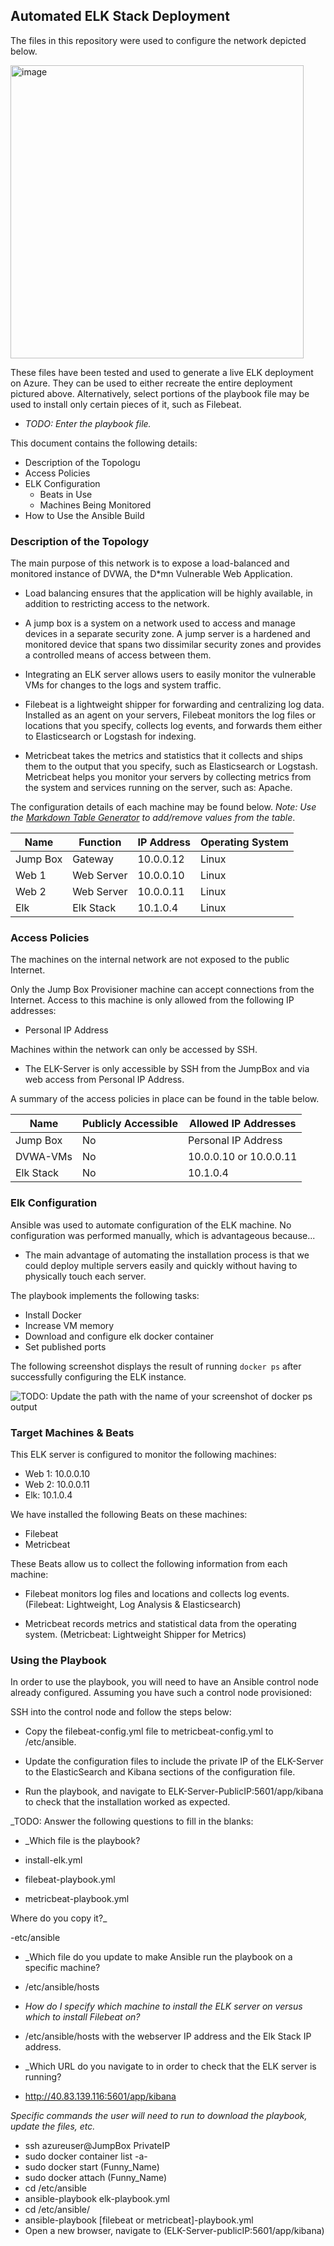 ## Automated ELK Stack Deployment

The files in this repository were used to configure the network depicted below.

<img width="469" alt="image" src="https://user-images.githubusercontent.com/88525158/148021914-d1b51c1e-4823-47b9-a82e-9dfae6e622cf.png">

These files have been tested and used to generate a live ELK deployment on Azure. They can be used to either recreate the entire deployment pictured above. Alternatively, select portions of the playbook file may be used to install only certain pieces of it, such as Filebeat.

  - _TODO: Enter the playbook file._

This document contains the following details:
- Description of the Topologu
- Access Policies
- ELK Configuration
  - Beats in Use
  - Machines Being Monitored
- How to Use the Ansible Build


### Description of the Topology

The main purpose of this network is to expose a load-balanced and monitored instance of DVWA, the D*mn Vulnerable Web Application.

- Load balancing ensures that the application will be highly available, in addition to restricting access to the network.

- A jump box is a system on a network used to access and manage devices in a separate security zone. A jump server is a hardened and monitored device that spans two dissimilar security zones and provides a controlled means of access between them.

- Integrating an ELK server allows users to easily monitor the vulnerable VMs for changes to the logs and system traffic.

- Filebeat is a lightweight shipper for forwarding and centralizing log data. Installed as an agent on your servers, Filebeat monitors the log files or locations that you specify, collects log events, and forwards them either to Elasticsearch or Logstash for indexing.

- Metricbeat takes the metrics and statistics that it collects and ships them to the output that you specify, such as Elasticsearch or Logstash. Metricbeat helps you monitor your servers by collecting metrics from the system and services running on the server, such as: Apache.

The configuration details of each machine may be found below.
_Note: Use the [Markdown Table Generator](http://www.tablesgenerator.com/markdown_tables) to add/remove values from the table_.

| Name     | Function   | IP Address | Operating System |
|----------|----------  |------------|------------------|
| Jump Box | Gateway    | 10.0.0.12  | Linux            |
| Web 1    | Web Server | 10.0.0.10  | Linux            |
| Web 2    | Web Server | 10.0.0.11  | Linux            |
| Elk      | Elk Stack  | 10.1.0.4   | Linux            |

### Access Policies

The machines on the internal network are not exposed to the public Internet. 

Only the Jump Box Provisioner machine can accept connections from the Internet. Access to this machine is only allowed from the following IP addresses:

- Personal IP Address

Machines within the network can only be accessed by SSH.

- The ELK-Server is only accessible by SSH from the JumpBox and via web access from Personal IP Address.

A summary of the access policies in place can be found in the table below.

| Name     | Publicly Accessible | Allowed IP Addresses  |
|----------|---------------------|---------------------- |
| Jump Box | No                  | Personal IP Address   |
| DVWA-VMs | No                  |10.0.0.10 or 10.0.0.11 |
| Elk Stack| No                  |     10.1.0.4          |

### Elk Configuration

Ansible was used to automate configuration of the ELK machine. No configuration was performed manually, which is advantageous because...
- The main advantage of automating the installation process is that we could deploy multiple servers easily and quickly without having to physically touch each server.

The playbook implements the following tasks:
- Install Docker
- Increase VM memory
- Download and configure elk docker container
- Set published ports

The following screenshot displays the result of running `docker ps` after successfully configuring the ELK instance.

![TODO: Update the path with the name of your screenshot of docker ps output](Images/docker_ps_output.png)

### Target Machines & Beats
This ELK server is configured to monitor the following machines:

- Web 1: 10.0.0.10
- Web 2: 10.0.0.11
- Elk: 10.1.0.4

We have installed the following Beats on these machines:

- Filebeat
- Metricbeat

These Beats allow us to collect the following information from each machine:

- Filebeat monitors log files and locations and collects log events. (Filebeat: Lightweight, Log Analysis & Elasticsearch)

- Metricbeat records metrics and statistical data from the operating system. (Metricbeat: Lightweight Shipper for Metrics)

### Using the Playbook

In order to use the playbook, you will need to have an Ansible control node already configured. Assuming you have such a control node provisioned: 

SSH into the control node and follow the steps below:

- Copy the filebeat-config.yml file to metricbeat-config.yml to /etc/ansible.

- Update the configuration files to include the private IP of the ELK-Server to the ElasticSearch and Kibana sections of the configuration file.

- Run the playbook, and navigate to ELK-Server-PublicIP:5601/app/kibana to check that the installation worked as expected.

_TODO: Answer the following questions to fill in the blanks:

- _Which file is the playbook?

- install-elk.yml
- filebeat-playbook.yml
- metricbeat-playbook.yml

 Where do you copy it?_

-etc/ansible

- _Which file do you update to make Ansible run the playbook on a specific machine? 

- /etc/ansible/hosts

- _How do I specify which machine to install the ELK server on versus which to install Filebeat on?_

- /etc/ansible/hosts with the webserver IP address and the Elk Stack IP address.

- _Which URL do you navigate to in order to check that the ELK server is running?
- http://40.83.139.116:5601/app/kibana

_Specific commands the user will need to run to download the playbook, update the files, etc._

- ssh azureuser@JumpBox PrivateIP
- sudo docker container list -a-
- sudo docker start (Funny_Name)
- sudo docker attach (Funny_Name)
- cd /etc/ansible
- ansible-playbook elk-playbook.yml 
- cd /etc/ansible/
- ansible-playbook [filebeat or metricbeat]-playbook.yml 
- Open a new browser, navigate to (ELK-Server-publicIP:5601/app/kibana) 
